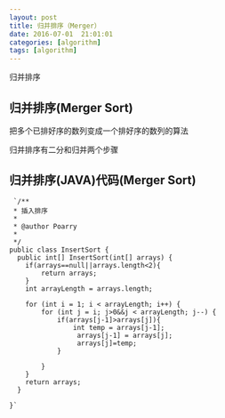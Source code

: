 ```yaml
---
layout: post
title: 归并排序（Merger）
date: 2016-07-01  21:01:01 
categories: [algorithm]
tags: [algorithm]
---
```


归并排序
<!--more-->

##  归并排序(Merger Sort)

把多个已排好序的数列变成一个排好序的数列的算法

归并排序有二分和归并两个步骤


##  归并排序(JAVA)代码(Merger Sort) 
     `/**
	 * 插入排序
	 * 
	 * @author Poarry
	 * 
	 */
	public class InsertSort {
	  public int[] InsertSort(int[] arrays) {
		if(arrays==null||arrays.length<2){
			return arrays;
		}
		int arrayLength = arrays.length;
		
		for (int i = 1; i < arrayLength; i++) {
			for (int j = i; j>0&&j < arrayLength; j--) {
				if(arrays[j-1]>arrays[j]){
					int temp = arrays[j-1];
					 arrays[j-1] = arrays[j];
					 arrays[j]=temp;
				}
				
			}
		}
		return arrays;
	  }

	}`


